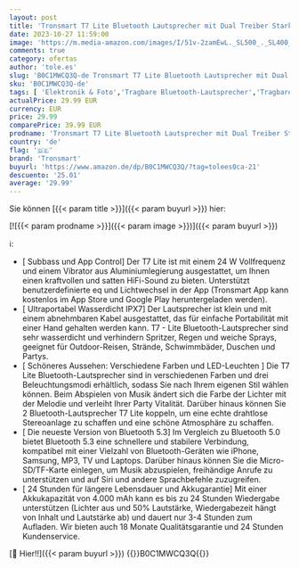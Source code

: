 ```yaml
---
layout: post
title: 'Tronsmart T7 Lite Bluetooth Lautsprecher mit Dual Treiber Starkem Bass  IPX7 Wasserdicht  Stereo-Sound  24h Spielzeit Musikbox für Partys  im Freien  Schwarz '
date: 2023-10-27 11:59:00
image: 'https://m.media-amazon.com/images/I/51v-2zamEwL._SL500_._SL400_.jpg'
comments: true
category: ofertas
author: 'tole.es'
slug: 'B0C1MWCQ3Q-de Tronsmart T7 Lite Bluetooth Lautsprecher mit Dual Treiber...'
sku: 'B0C1MWCQ3Q-de'
tags: [ 'Elektronik & Foto','Tragbare Bluetooth-Lautsprecher','Tragbare Geräte','Tragbare Lautsprecher & Audio-Docks','Zubehör für tragbare Geräte','tronsmart','🇩🇪', ]
actualPrice: 29.99 EUR
currency: EUR
price: 29.99
comparePrice: 39.99 EUR
prodname: 'Tronsmart T7 Lite Bluetooth Lautsprecher mit Dual Treiber Starkem Bass  IPX7 Wasserdicht  Stereo-Sound  24h Spielzeit Musikbox für Partys  im Freien  Schwarz '
country: 'de'
flag: '🇩🇪'
brand: 'Tronsmart'
buyurl: 'https://www.amazon.de/dp/B0C1MWCQ3Q/?tag=tolees0ca-21'
descuento: '25.01'
average: '29.99'
---
```


Sie können [{{< param title >}}]({{< param buyurl >}}) hier:

[![{{< param prodname >}}]({{< param image >}})]({{< param buyurl >}})

ℹ️:

- [ Subbass und App Control] Der T7 Lite ist mit einem 24 W Vollfrequenz und einem Vibrator aus Aluminiumlegierung ausgestattet, um Ihnen einen kraftvollen und satten HiFi-Sound zu bieten. Unterstützt benutzerdefinierte eq und Lichtwechsel in der App (Tronsmart App kann kostenlos im App Store und Google Play heruntergeladen werden).
- [ Ultraportabel Wasserdicht IPX7] Der Lautsprecher ist klein und mit einem abnehmbaren Kabel ausgestattet, das für einfache Portabilität mit einer Hand gehalten werden kann. T7 - Lite Bluetooth-Lautsprecher sind sehr wasserdicht und verhindern Spritzer, Regen und weiche Sprays, geeignet für Outdoor-Reisen, Strände, Schwimmbäder, Duschen und Partys.
- [ Schöneres Aussehen: Verschiedene Farben und LED-Leuchten ] Die T7 Lite Bluetooth-Lautsprecher sind in verschiedenen Farben und drei Beleuchtungsmodi erhältlich, sodass Sie nach Ihrem eigenen Stil wählen können. Beim Abspielen von Musik ändert sich die Farbe der Lichter mit der Melodie und verleiht Ihrer Party Vitalität. Darüber hinaus können Sie 2 Bluetooth-Lautsprecher T7 Lite koppeln, um eine echte drahtlose Stereoanlage zu schaffen und eine schöne Atmosphäre zu schaffen.
- [ Die neueste Version von Bluetooth 5.3] Im Vergleich zu Bluetooth 5.0 bietet Bluetooth 5.3 eine schnellere und stabilere Verbindung, kompatibel mit einer Vielzahl von Bluetooth-Geräten wie iPhone, Samsung, MP3, TV und Laptops. Darüber hinaus können Sie die Micro-SD/TF-Karte einlegen, um Musik abzuspielen, freihändige Anrufe zu unterstützen und auf Siri und andere Sprachbefehle zuzugreifen.
- [ 24 Stunden für längere Lebensdauer und Akkugarantie] Mit einer Akkukapazität von 4.000 mAh kann es bis zu 24 Stunden Wiedergabe unterstützen (Lichter aus und 50% Lautstärke, Wiedergabezeit hängt von Inhalt und Lautstärke ab) und dauert nur 3-4 Stunden zum Aufladen. Wir bieten auch 18 Monate Qualitätsgarantie und 24 Stunden Kundenservice.

[🛒 Hier!!]({{< param buyurl >}})
{{<world>}}B0C1MWCQ3Q{{</world>}}
